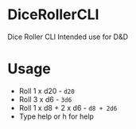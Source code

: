 # DiceRollerCLI
Dice Roller CLI
Intended use for D&D

# Usage
* Roll 1 x d20 - `d20`
* Roll 3 x d6 - `3d6`
* Roll 1 x d8 + 2 x d6 - `d8 + 2d6`
* Type help or h for help
